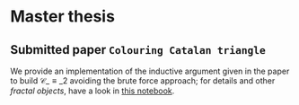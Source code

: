
# Master thesis

## Submitted paper `Colouring Catalan triangle`

We provide an implementation of the inductive argument given in the paper
to build $\mathcal{C}\_{\equiv\_{2}}$ avoiding the brute force approach;
for details and other *fractal objects*, have a look in [this notebook][inductive:catalan:triangle:nb].

[inductive:catalan:triangle:nb]:http://nbviewer.jupyter.org/github/massimo-nocentini/master-thesis/blob/master/modular-article/implementation/fractals-and-inductive-catalan-triangle.ipynb

